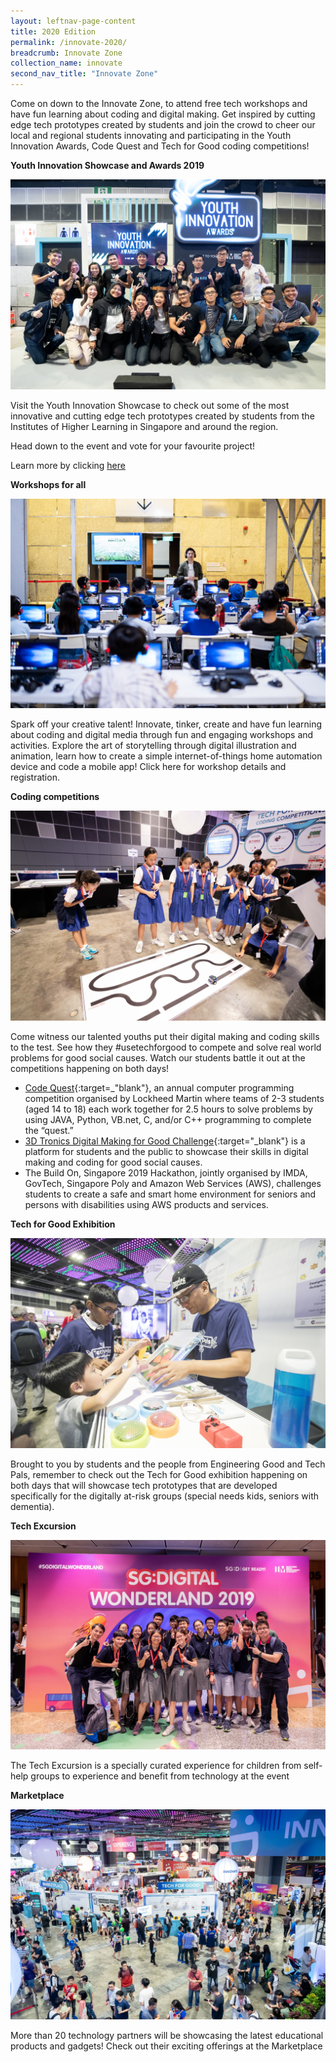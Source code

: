 ```yaml
---
layout: leftnav-page-content
title: 2020 Edition
permalink: /innovate-2020/
breadcrumb: Innovate Zone
collection_name: innovate
second_nav_title: "Innovate Zone"
---
```

Come on down to the Innovate Zone, to attend free tech workshops and have fun learning about coding and digital making. Get inspired by cutting edge tech prototypes created by students and join the crowd to cheer our local and regional students innovating and participating in the Youth Innovation Awards, Code Quest and Tech for Good coding competitions!

**Youth Innovation Showcase and Awards 2019**

![1](/images/innovate/yia/yia-1.jpg)

Visit the Youth Innovation Showcase to check out some of the most innovative and cutting edge tech prototypes created by students from the Institutes of Higher Learning in Singapore and around the region. 

Head down to the event and vote for your favourite project!

Learn more by clicking [here](/innovate/youth-innovation-awards/)

**Workshops for all**

![2](/images/innovate/innovate1.jpg)

Spark off your creative talent! Innovate, tinker, create and have fun learning about coding and digital media through fun and engaging workshops and activities. Explore the art of storytelling through digital illustration and animation, learn how to create a simple internet-of-things home automation device and code a mobile app! Click here for workshop details and registration. 

**Coding competitions**

![3](/images/innovate/innovate2.jpg)

Come witness our talented youths put their digital making and coding skills to the test. See how they #usetechforgood to compete and solve real world problems for good social causes. Watch our students battle it out at the competitions happening on both days!

* [Code Quest](https://www.lockheedmartin.com/en-us/who-we-are/communities/codequest.html){:target=_"blank"}, an annual computer programming competition organised by Lockheed Martin where teams of 2-3 students (aged 14 to 18) each work together for 2.5 hours to solve problems by using JAVA, Python, VB.net, C, and/or C++ programming to complete the “quest.”<br>
* [3D Tronics Digital Making for Good Challenge](https://www.3d-tronics.com/){:target="_blank"} is a platform for students and the public to showcase their skills in digital making and coding for good social causes.<br>
* The Build On, Singapore 2019 Hackathon, jointly organised by IMDA, GovTech, Singapore Poly and Amazon Web Services (AWS), challenges students to create a safe and smart home environment for seniors and persons with disabilities using AWS products and services.<br>

**Tech for Good Exhibition**

![4](/images/innovate/innovate3.jpg)

Brought to you by students and the people from Engineering Good and Tech Pals, remember to check out the Tech for Good exhibition happening on both days that will showcase tech prototypes that are developed specifically for the digitally at-risk groups (special needs kids, seniors with dementia).

**Tech Excursion**

![5](/images/innovate/innovate4.jpg)

The Tech Excursion is a specially curated experience for children from self-help groups to experience and benefit from technology at the event

**Marketplace**

![6](/images/innovate/innovate5.jpg)

More than 20 technology partners will be showcasing the latest educational products and gadgets! Check out their exciting offerings at the Marketplace
